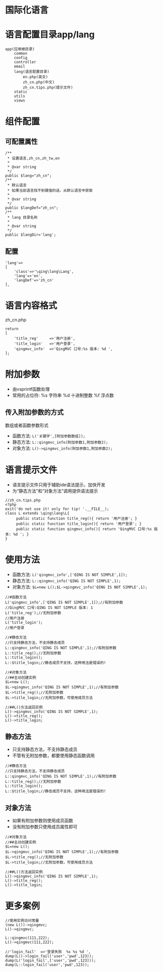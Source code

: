 
# 国际化语言

# 语言配置目录app/lang

```
app(应用根目录)
	common
	config
	controller
	email
	lang(语言配置目录)
		en.php(英文)
		zh_cn.php(中文)
		zh_cn.tips.php(提示文件)
	static
	utils
	views
```

# 组件配置

## 可配置属性

```
/**
 * 设置语言,zh_cn,zh_tw,en
 * 
 * @var string
 */
public $lang="zh_cn";
/**
 * 默认语言
 * 如果当前语言找不到键值的话，从默认语言中获取
 *
 * @var string
 */
public $langDef="zh_cn";
/**
 * lang 目录名称
 * 
 * @var string
 */
public $langDir='lang';
```

## 配置

```
'lang'=>
[
	'class'=>'\qing\lang\Lang',
	'lang'=>'en',
	'langDef'=>'zh_cn'
],
```

# 语言内容格式

zh_cn.php
```
return
[
	'title_reg'		=>'用户注册',
	'title_login'	=>'用户登录',
	'qingmvc_info'	=>'QingMVC 口号:%s 版本: %d ',
];
```

# 附加参数

- 由vsprintf函数处理
- 常用的占位符: %s 字符串 %d 十进制整数 %f 浮点数

## 传入附加参数的方式

数组或者函数参数形式

- 函数方法: `L('关键字',[附加参数数组]);`
- 静态方法: `L::qingmvc_info(附加参数1,附加参数2);`
- 对象方法: `L()->qingmvc_info(附加参数1,附加参数2);`


# 语言提示文件

- 语言提示文件只用于辅助ide语法提示，加快开发
- 为“静态方法”和“对象方法”调用提供语法提示

```
//zh_cn.tips.php
<?php
exit('do not use it! only for tip! '.__FILE__);
class L extends \qing\lang\L{
 	 public static function title_reg(){ return '用户注册'; }
 	 public static function title_login(){ return '用户登录'; }
	 public static function qingmvc_info(){ return 'QingMVC 口号:%s 版本: %d '; }
}	 
```

# 使用方法

- 函数方法: `L('qingmvc_info',['QING IS NOT SIMPLE',1]);`
- 静态方法: `L::qingmvc_info('QING IS NOT SIMPLE',1);`
- 对象方法: `$L=new L();$L->qingmvc_info('QING IS NOT SIMPLE',1);`

```
//#函数方法
L('qingmvc_info',['QING IS NOT SIMPLE',1]);//有附加参数
//QingMVC 口号:QING IS NOT SIMPLE 版本: 1
L('title_reg');//无附加参数
//用户注册
L('title_login');
//用户登录

//#静态方法
//只支持静态方法，不支持静态成员
L::qingmvc_info('QING IS NOT SIMPLE',1);//有附加参数
L::title_reg();//无附加参数
L::title_login();
L::$title_login;//静态成员不支持，这种用法是错误的!

//#对象方法
//##主动创建实例
$L=new L();
$L->qingmvc_info('QING IS NOT SIMPLE',1);//有附加参数
$L->title_reg();//无附加参数
$L->title_login;//无附加参数，可使用成员方法

//##L()方法返回实例
L()->qingmvc_info('QING IS NOT SIMPLE',1);
L()->title_reg();
L()->title_login;

```

## 静态方法

- 只支持静态方法，不支持静态成员
- 不管有无附加参数，都要使用静态函数调用

```
//#静态方法
//只支持静态方法，不支持静态成员
L::qingmvc_info('QING IS NOT SIMPLE',1);//有附加参数
L::title_reg();//无附加参数
L::title_login();
L::$title_login;//静态成员不支持，这种用法是错误的!
```

## 对象方法

- 如果有附加参数则使用成员函数
- 没有附加参数只使用成员属性即可

```
//#对象方法
//##主动创建实例
$L=new L();
$L->qingmvc_info('QING IS NOT SIMPLE',1);//有附加参数
$L->title_reg();//无附加参数
$L->title_login;//无附加参数，可使用成员方法

//##L()方法返回实例
L()->qingmvc_info('QING IS NOT SIMPLE',1);
L()->title_reg();
L()->title_login;

```

# 更多案例

```
//使用实例访问常量
(new L())->qingmvc;
L()->qingmvc;

L::qingmvc(111,222);
L()->qingmvc(111,222);

//'login_fail'	=>'登录失败  %s %s %d ',
dump(L()->login_fail('user','pwd',123));
dump(L('login_fail',['user','pwd',123]));
dump(L::login_fail('user','pwd',123));

```
